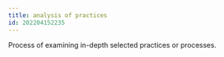 ```yaml
---
title: analysis of practices
id: 202204152235
---
```


Process of examining in-depth selected practices or processes.
